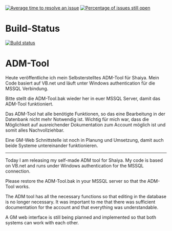 [![Average time to resolve an issue](http://isitmaintained.com/badge/resolution/Edanchen/ADM-Tool.svg)](http://isitmaintained.com/project/Edanchen/ADM-Tool "Average time to resolve an issue") [![Percentage of issues still open](http://isitmaintained.com/badge/open/Edanchen/ADM-Tool.svg)](http://isitmaintained.com/project/Edanchen/ADM-Tool "Percentage of issues still open")

# Build-Status

[![Build status](https://ci.appveyor.com/api/projects/status/tl0g8dpq86c5uo58?svg=true)](https://ci.appveyor.com/project/Edanchen/adm-tool)


# ADM-Tool
 
Heute veröffentliche ich mein Selbsterstelltes ADM-Tool für Shaiya. Mein Code basiert auf VB.net und läuft unter Windows authentication für die MSSQL Verbindung.

Bitte stellt die ADM-Tool.bak wieder her in euer MSSQL Server, damit das ADM-Tool funktioniert. 

Das ADM-Tool hat alle benötigte Funktionen, so das eine Bearbeitung in der Datenbank nicht mehr Notwendig ist. 
Wichtig für mich war, dass die Möglichkeit auf ausreichender Dokumentation zum Account möglich ist und somit alles Nachvollziehbar.

Eine GM-Web Schnittstelle ist noch in Planung und Umsetzung, damit auch beide Systeme untereinander funktionieren.

---------------------------------------------------------------------------------------------------------------------------------------------------------------

Today I am releasing my self-made ADM tool for Shaiya. My code is based on VB.net and runs under Windows authentication for the MSSQL connection.

Please restore the ADM-Tool.bak in your MSSQL server so that the ADM-Tool works.

The ADM tool has all the necessary functions so that editing in the database is no longer necessary. It was important to me that there was sufficient documentation for the account and that everything was understandable.

A GM web interface is still being planned and implemented so that both systems can work with each other.

